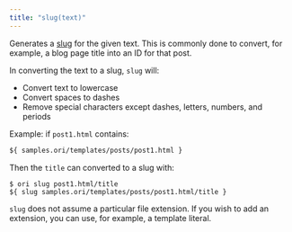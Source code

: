 ```yaml
---
title: "slug(text)"
---
```


Generates a [slug](https://developer.mozilla.org/en-US/docs/Glossary/Slug) for the given text. This is commonly done to convert, for example, a blog page title into an ID for that post.

In converting the text to a slug, `slug` will:

- Convert text to lowercase
- Convert spaces to dashes
- Remove special characters except dashes, letters, numbers, and periods

Example: if `post1.html` contains:

```html
${ samples.ori/templates/posts/post1.html }
```

Then the `title` can converted to a slug with:

```console
$ ori slug post1.html/title
${ slug samples.ori/templates/posts/post1.html/title }
```

`slug` does not assume a particular file extension. If you wish to add an extension, you can use, for example, a template literal.
